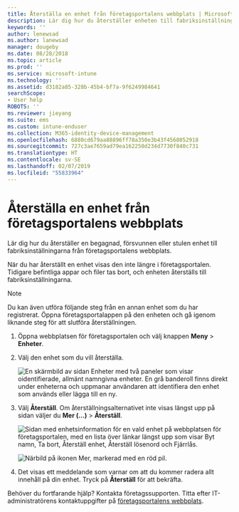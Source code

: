 ```yaml
---
title: Återställa en enhet från företagsportalens webbplats | Microsoft Docs
description: Lär dig hur du återställer enheten till fabriksinställningarna från företagsportalens webbplats.
keywords: ''
author: lenewsad
ms.author: lanewsad
manager: dougeby
ms.date: 08/28/2018
ms.topic: article
ms.prod: ''
ms.service: microsoft-intune
ms.technology: ''
ms.assetid: d3182a85-328b-45b4-bf7a-9f6249984641
searchScope:
- User help
ROBOTS: ''
ms.reviewer: jieyang
ms.suite: ems
ms.custom: intune-enduser
ms.collection: M365-identity-device-management
ms.openlocfilehash: 6880cd679aa88896ff78a350e3b43f4568052918
ms.sourcegitcommit: 727c3ae7659ad79ea162250d234d7730f840c731
ms.translationtype: HT
ms.contentlocale: sv-SE
ms.lasthandoff: 02/07/2019
ms.locfileid: "55833964"
---
```

# <a name="reset-your-device-from-the-company-portal-website"></a>Återställa en enhet från företagsportalens webbplats

Lär dig hur du återställer en begagnad, försvunnen eller stulen enhet till fabriksinställningarna från företagsportalens webbplats.  

När du har återställt en enhet visas den inte längre i företagsportalen. Tidigare befintliga appar och filer tas bort, och enheten återställs till fabriksinställningarna.

> [!Note]
> Du kan även utföra följande steg från en annan enhet som du har registrerat. Öppna företagsportalappen på den enheten och gå igenom liknande steg för att slutföra återställningen.  

1. Öppna webbplatsen för företagsportalen och välj knappen __Meny__ > __Enheter__.  

2. Välj den enhet som du vill återställa.

    ![En skärmbild av sidan Enheter med två paneler som visar oidentifierade, allmänt namngivna enheter. En grå banderoll finns direkt under enheterna och uppmanar användaren att identifiera den enhet som används eller lägga till en ny.](./media/rename-reset-device-step2-1808.png)  

3. Välj **Återställ**. Om återställningsalternativet inte visas längst upp på sidan väljer du **Mer (…)** > **Återställ**.  

     ![Sidan med enhetsinformation för en vald enhet på webbplatsen för företagsportalen, med en lista över länkar längst upp som visar Byt namn, Ta bort, Återställ enhet, Återställ lösenord och Fjärrlås. ](./media/rename-reset-device-1808.png)  

    ![Närbild på ikonen Mer, markerad med en röd pil.](./media/rename-reset-device-step3-more-1808.png)  

4. Det visas ett meddelande som varnar om att du kommer radera allt innehåll på din enhet. Tryck på **Återställ** för att bekräfta.  

Behöver du fortfarande hjälp? Kontakta företagssupporten. Titta efter IT-administratörens kontaktuppgifter på [företagsportalens webbplats](https://go.microsoft.com/fwlink/?linkid=2010980).

